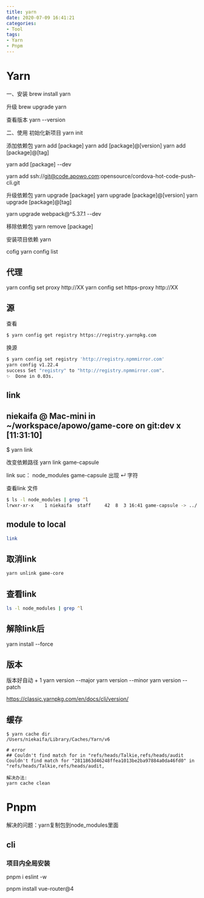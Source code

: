 ```yaml
---
title: yarn
date: 2020-07-09 16:41:21
categories:
- Tool
tags:
- Yarn
- Pnpm
---
```


# Yarn
一、安装
brew install yarn

升级 
brew upgrade yarn

查看版本
yarn --version


二、使用
初始化新项目
yarn init

添加依赖包
yarn add [package]
yarn add [package]@[version]
yarn add [package]@[tag]

yarn add [package] --dev

yarn add ssh://git@code.apowo.com:opensource/cordova-hot-code-push-cli.git

升级依赖包
yarn upgrade [package]
yarn upgrade [package]@[version]
yarn upgrade [package]@[tag]

yarn upgrade webpack@^5.37.1 --dev

移除依赖包
yarn remove [package]

安装项目依赖
yarn

cofig
yarn config list

## 代理
yarn config set proxy http://XX
yarn config set https-proxy http://XX


## 源
查看
``` zsh
$ yarn config get registry https://registry.yarnpkg.com
```

换源
``` zsh
$ yarn config set registry 'http://registry.npmmirror.com'
yarn config v1.22.4
success Set "registry" to "http://registry.npmmirror.com".
✨  Done in 0.03s.
```

## link
## niekaifa @ Mac-mini in ~/workspace/apowo/game-core on git:dev x [11:31:10] 
$ yarn link

改变依赖路径
yarn link game-capsule

link suc：
node_modules game-capsule 出现 ↵ 字符

查看link 文件
``` zsh
$ ls -l node_modules | grep ^l
lrwxr-xr-x    1 niekaifa  staff     42  8  3 16:41 game-capsule -> ../../../../.config/yarn/link/game-capsule
```

## module to local
``` zsh
link
```

## 取消link
``` zsh
yarn unlink game-core
```

## 查看link
``` zsh
ls -l node_modules | grep ^l
```

## 解除link后
yarn install --force

## 版本
版本好自动 + 1
yarn version --major
yarn version --minor
yarn version --patch

https://classic.yarnpkg.com/en/docs/cli/version/

## 缓存
```
$ yarn cache dir
/Users/niekaifa/Library/Caches/Yarn/v6

# error
## Couldn't find match for in "refs/heads/Talkie,refs/heads/audit
Couldn't find match for "2811863d46248ffea1013be2ba97884a0da46fd0" in "refs/heads/Talkie,refs/heads/audit,

解决办法:
yarn cache clean
```

# Pnpm
解决的问题：yarn复制包到node_modules里面

## cli
### 项目内全局安装
pnpm i eslint -w

pnpm install vue-router@4